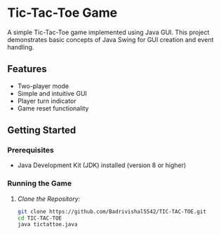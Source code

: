 # Tic-Tac-Toe Game

A simple Tic-Tac-Toe game implemented using Java GUI. This project demonstrates basic concepts of Java Swing for GUI creation and event handling.

## Features

- Two-player mode
- Simple and intuitive GUI
- Player turn indicator
- Game reset functionality

## Getting Started

### Prerequisites

- Java Development Kit (JDK) installed (version 8 or higher)

### Running the Game

1. *Clone the Repository:*
   ```bash
   git clone https://github.com/Badrivishal5542/TIC-TAC-TOE.git
   cd TIC-TAC-TOE 
   java tictattoe.java
